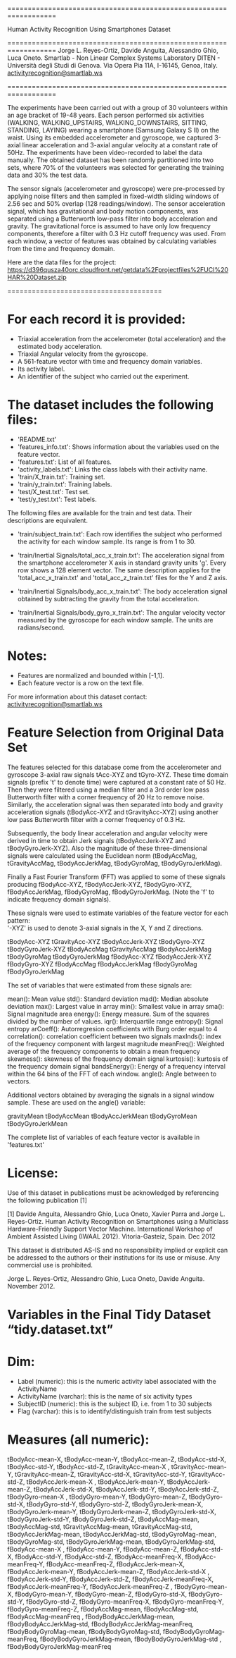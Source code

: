 ==================================================================

Human Activity Recognition Using Smartphones Dataset

==================================================================
Jorge L. Reyes-Ortiz, Davide Anguita, Alessandro Ghio, Luca Oneto.
Smartlab - Non Linear Complex Systems Laboratory
DITEN - Università degli Studi di Genova.
Via Opera Pia 11A, I-16145, Genoa, Italy.
activityrecognition@smartlab.ws 

==================================================================

The experiments have been carried out with a group of 30 volunteers within an age bracket of 19-48 years. Each person performed six activities (WALKING, WALKING_UPSTAIRS, WALKING_DOWNSTAIRS, SITTING, STANDING, LAYING) wearing a smartphone (Samsung Galaxy S II) on the waist. Using its embedded accelerometer and gyroscope, we captured 3-axial linear acceleration and 3-axial angular velocity at a constant rate of 50Hz. The experiments have been video-recorded to label the data manually. The obtained dataset has been randomly partitioned into two sets, where 70% of the volunteers was selected for generating the training data and 30% the test data. 

The sensor signals (accelerometer and gyroscope) were pre-processed by applying noise filters and then sampled in fixed-width sliding windows of 2.56 sec and 50% overlap (128 readings/window). The sensor acceleration signal, which has gravitational and body motion components, was separated using a Butterworth low-pass filter into body acceleration and gravity. The gravitational force is assumed to have only low frequency components, therefore a filter with 0.3 Hz cutoff frequency was used. From each window, a vector of features was obtained by calculating variables from the time and frequency domain. 

Here are the data files for the project: 
https://d396qusza40orc.cloudfront.net/getdata%2Fprojectfiles%2FUCI%20HAR%20Dataset.zip

======================================

For each record it is provided:
======================================

- Triaxial acceleration from the accelerometer (total acceleration) and the estimated body acceleration.
- Triaxial Angular velocity from the gyroscope. 
- A 561-feature vector with time and frequency domain variables. 
- Its activity label. 
- An identifier of the subject who carried out the experiment.

The dataset includes the following files:
=========================================

- 'README.txt'
- 'features_info.txt': Shows information about the variables used on the feature vector.
- 'features.txt': List of all features.
- 'activity_labels.txt': Links the class labels with their activity name.
- 'train/X_train.txt': Training set.
- 'train/y_train.txt': Training labels.
- 'test/X_test.txt': Test set.
- 'test/y_test.txt': Test labels.

The following files are available for the train and test data. Their descriptions are equivalent. 

- 'train/subject_train.txt': Each row identifies the subject who performed the activity for each window sample. Its range is from 1 to 30. 

- 'train/Inertial Signals/total_acc_x_train.txt': The acceleration signal from the smartphone accelerometer X axis in standard gravity units 'g'. Every row shows a 128 element vector. The same description applies for the 'total_acc_x_train.txt' and 'total_acc_z_train.txt' files for the Y and Z axis. 

- 'train/Inertial Signals/body_acc_x_train.txt': The body acceleration signal obtained by subtracting the gravity from the total acceleration. 

- 'train/Inertial Signals/body_gyro_x_train.txt': The angular velocity vector measured by the gyroscope for each window sample. The units are radians/second. 


Notes: 
======
- Features are normalized and bounded within [-1,1].
- Each feature vector is a row on the text file.

For more information about this dataset contact: activityrecognition@smartlab.ws

Feature Selection from Original Data Set
=================

The features selected for this database come from the accelerometer and gyroscope 3-axial raw signals tAcc-XYZ and tGyro-XYZ. These time domain signals (prefix 't' to denote time) were captured at a constant rate of 50 Hz. Then they were filtered using a median filter and a 3rd order low pass Butterworth filter with a corner frequency of 20 Hz to remove noise. Similarly, the acceleration signal was then separated into body and gravity acceleration signals (tBodyAcc-XYZ and tGravityAcc-XYZ) using another low pass Butterworth filter with a corner frequency of 0.3 Hz. 

Subsequently, the body linear acceleration and angular velocity were derived in time to obtain Jerk signals (tBodyAccJerk-XYZ and tBodyGyroJerk-XYZ). Also the magnitude of these three-dimensional signals were calculated using the Euclidean norm (tBodyAccMag, tGravityAccMag, tBodyAccJerkMag, tBodyGyroMag, tBodyGyroJerkMag). 

Finally a Fast Fourier Transform (FFT) was applied to some of these signals producing fBodyAcc-XYZ, fBodyAccJerk-XYZ, fBodyGyro-XYZ, fBodyAccJerkMag, fBodyGyroMag, fBodyGyroJerkMag. (Note the 'f' to indicate frequency domain signals). 

These signals were used to estimate variables of the feature vector for each pattern:  
'-XYZ' is used to denote 3-axial signals in the X, Y and Z directions.

tBodyAcc-XYZ
tGravityAcc-XYZ
tBodyAccJerk-XYZ
tBodyGyro-XYZ
tBodyGyroJerk-XYZ
tBodyAccMag
tGravityAccMag
tBodyAccJerkMag
tBodyGyroMag
tBodyGyroJerkMag
fBodyAcc-XYZ
fBodyAccJerk-XYZ
fBodyGyro-XYZ
fBodyAccMag
fBodyAccJerkMag
fBodyGyroMag
fBodyGyroJerkMag

The set of variables that were estimated from these signals are: 

mean(): Mean value
std(): Standard deviation
mad(): Median absolute deviation 
max(): Largest value in array
min(): Smallest value in array
sma(): Signal magnitude area
energy(): Energy measure. Sum of the squares divided by the number of values. 
iqr(): Interquartile range 
entropy(): Signal entropy
arCoeff(): Autorregresion coefficients with Burg order equal to 4
correlation(): correlation coefficient between two signals
maxInds(): index of the frequency component with largest magnitude
meanFreq(): Weighted average of the frequency components to obtain a mean frequency
skewness(): skewness of the frequency domain signal 
kurtosis(): kurtosis of the frequency domain signal 
bandsEnergy(): Energy of a frequency interval within the 64 bins of the FFT of each window.
angle(): Angle between to vectors.

Additional vectors obtained by averaging the signals in a signal window sample. These are used on the angle() variable:

gravityMean
tBodyAccMean
tBodyAccJerkMean
tBodyGyroMean
tBodyGyroJerkMean

The complete list of variables of each feature vector is available in 'features.txt'

License:
========
Use of this dataset in publications must be acknowledged by referencing the following publication [1] 

[1] Davide Anguita, Alessandro Ghio, Luca Oneto, Xavier Parra and Jorge L. Reyes-Ortiz. Human Activity Recognition on Smartphones using a Multiclass Hardware-Friendly Support Vector Machine. International Workshop of Ambient Assisted Living (IWAAL 2012). Vitoria-Gasteiz, Spain. Dec 2012

This dataset is distributed AS-IS and no responsibility implied or explicit can be addressed to the authors or their institutions for its use or misuse. Any commercial use is prohibited.

Jorge L. Reyes-Ortiz, Alessandro Ghio, Luca Oneto, Davide Anguita. November 2012.


Variables in the Final Tidy Dataset “tidy.dataset.txt” 
========
# Dim: 

- Label (numeric): this is the numeric activity label associated with the ActivityName  
- ActivityName (varchar): this is the name of six activity types
- SubjectID (numeric): this is the subject ID, i.e. from 1 to 30 subjects
- Flag (varchar): this is to identify/distinguish train from test subjects 

# Measures (all numeric): 

tBodyAcc-mean-X, tBodyAcc-mean-Y, tBodyAcc-mean-Z, tBodyAcc-std-X, tBodyAcc-std-Y, tBodyAcc-std-Z, tGravityAcc-mean-X
, tGravityAcc-mean-Y, tGravityAcc-mean-Z, tGravityAcc-std-X, tGravityAcc-std-Y, tGravityAcc-std-Z, tBodyAccJerk-mean-X
, tBodyAccJerk-mean-Y, tBodyAccJerk-mean-Z, tBodyAccJerk-std-X, tBodyAccJerk-std-Y, tBodyAccJerk-std-Z, tBodyGyro-mean-X
, tBodyGyro-mean-Y, tBodyGyro-mean-Z, tBodyGyro-std-X, tBodyGyro-std-Y, tBodyGyro-std-Z, tBodyGyroJerk-mean-X, tBodyGyroJerk-mean-Y, tBodyGyroJerk-mean-Z, tBodyGyroJerk-std-X, tBodyGyroJerk-std-Y, tBodyGyroJerk-std-Z, tBodyAccMag-mean, tBodyAccMag-std, tGravityAccMag-mean, tGravityAccMag-std, tBodyAccJerkMag-mean, tBodyAccJerkMag-std, tBodyGyroMag-mean, tBodyGyroMag-std, tBodyGyroJerkMag-mean, tBodyGyroJerkMag-std, fBodyAcc-mean-X
, fBodyAcc-mean-Y, fBodyAcc-mean-Z, fBodyAcc-std-X, fBodyAcc-std-Y, fBodyAcc-std-Z, fBodyAcc-meanFreq-X, fBodyAcc-meanFreq-Y, fBodyAcc-meanFreq-Z, fBodyAccJerk-mean-X, fBodyAccJerk-mean-Y, fBodyAccJerk-mean-Z, fBodyAccJerk-std-X
, fBodyAccJerk-std-Y, fBodyAccJerk-std-Z, fBodyAccJerk-meanFreq-X, fBodyAccJerk-meanFreq-Y, fBodyAccJerk-meanFreq-Z
, fBodyGyro-mean-X, fBodyGyro-mean-Y, fBodyGyro-mean-Z, fBodyGyro-std-X, fBodyGyro-std-Y, fBodyGyro-std-Z, fBodyGyro-meanFreq-X, fBodyGyro-meanFreq-Y, fBodyGyro-meanFreq-Z, fBodyAccMag-mean, fBodyAccMag-std, fBodyAccMag-meanFreq
, fBodyBodyAccJerkMag-mean, fBodyBodyAccJerkMag-std, fBodyBodyAccJerkMag-meanFreq, fBodyBodyGyroMag-mean, fBodyBodyGyroMag-std, fBodyBodyGyroMag-meanFreq, fBodyBodyGyroJerkMag-mean, fBodyBodyGyroJerkMag-std
, fBodyBodyGyroJerkMag-meanFreq
